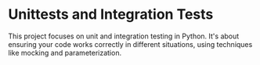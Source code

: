 # Unittests and Integration Tests
This project focuses on unit and integration testing in Python. It's about ensuring your code works correctly in different situations, using techniques like mocking and parameterization.